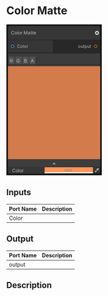 # Color Matte
![Mixture.ColorMatteNode](../../images/Mixture.ColorMatteNode.png)
## Inputs
Port Name | Description
--- | ---
Color | 

## Output
Port Name | Description
--- | ---
output | 

## Description

